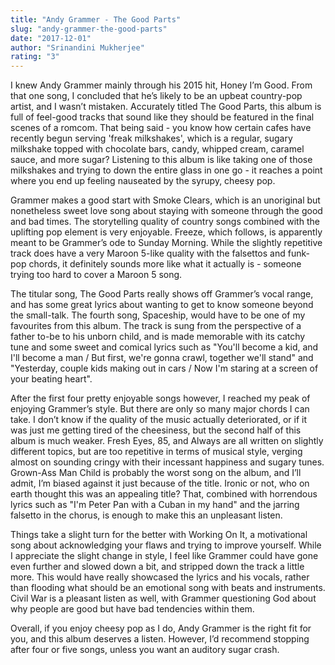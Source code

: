 ```yaml
---
title: "Andy Grammer - The Good Parts"
slug: "andy-grammer-the-good-parts"
date: "2017-12-01"
author: "Srinandini Mukherjee"
rating: "3"
---
```


I knew Andy Grammer mainly through his 2015 hit, Honey I’m Good. From that one song, I concluded that he’s likely to be an upbeat country-pop artist, and I wasn’t mistaken. Accurately titled The Good Parts, this album is full of feel-good tracks that sound like they should be featured in the final scenes of a romcom. That being said - you know how certain cafes have recently begun serving 'freak milkshakes', which is a regular, sugary milkshake topped with chocolate bars, candy, whipped cream, caramel sauce, and more sugar? Listening to this album is like taking one of those milkshakes and trying to down the entire glass in one go - it reaches a point where you end up feeling nauseated by the syrupy, cheesy pop.

Grammer makes a good start with Smoke Clears, which is an unoriginal but nonetheless sweet love song about staying with someone through the good and bad times. The storytelling quality of country songs combined with the uplifting pop element is very enjoyable. Freeze, which follows, is apparently meant to be Grammer’s ode to Sunday Morning. While the slightly repetitive track does have a very Maroon 5-like quality with the falsettos and funk-pop chords, it definitely sounds more like what it actually is - someone trying too hard to cover a Maroon 5 song.

The titular song, The Good Parts really shows off Grammer’s vocal range, and has some great lyrics about wanting to get to know someone beyond the small-talk. The fourth song, Spaceship, would have to be one of my favourites from this album. The track is sung from the perspective of a father to-be to his unborn child, and is made memorable with its catchy tune and some sweet and comical lyrics such as "You'll become a kid, and I'll become a man / But first, we're gonna crawl, together we'll stand" and "Yesterday, couple kids making out in cars / Now I'm staring at a screen of your beating heart".

After the first four pretty enjoyable songs however, I reached my peak of enjoying Grammer’s style. But there are only so many major chords I can take. I don’t know if the quality of the music actually deteriorated, or if it was just me getting tired of the cheesiness, but the second half of this album is much weaker. Fresh Eyes, 85, and Always are all written on slightly different topics, but are too repetitive in terms of musical style, verging almost on sounding cringy with their incessant happiness and sugary tunes. Grown-Ass Man Child is probably the worst song on the album, and I’ll admit, I’m biased against it just because of the title. Ironic or not, who on earth thought this was an appealing title? That, combined with horrendous lyrics such as "I'm Peter Pan with a Cuban in my hand" and the jarring falsetto in the chorus, is enough to make this an unpleasant listen.

Things take a slight turn for the better with Working On It, a motivational song about acknowledging your flaws and trying to improve yourself. While I appreciate the slight change in style, I feel like Grammer could have gone even further and slowed down a bit, and stripped down the track a little more. This would have really showcased the lyrics and his vocals, rather than flooding what should be an emotional song with beats and instruments. Civil War is a pleasant listen as well, with Grammer questioning God about why people are good but have bad tendencies within them.

Overall, if you enjoy cheesy pop as I do, Andy Grammer is the right fit for you, and this album deserves a listen. However, I’d recommend stopping after four or five songs, unless you want an auditory sugar crash.
